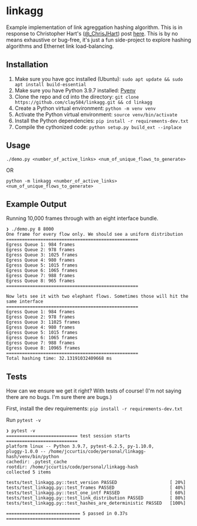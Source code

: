 # linkagg

Example implementation of link agreggation hashing algorithm. This is in response
to Christopher Hart's ([@_ChrisJHart](https://twitter.com/_ChrisJHart)) post [here](https://twitter.com/_ChrisJHart/status/1452343071484653578). This is by no means exhaustive or bug-free, it's just a fun
side-project to explore hashing algorithms and Ethernet link load-balancing.

## Installation

1. Make sure you have gcc installed (Ubuntu): `sudo apt update && sudo apt install build-essential`
2. Make sure you have Python 3.9.7 installed: [Pyenv](https://github.com/pyenv/pyenv#installation)
3. Clone the repo and cd into the directory: `git clone https://github.com/clay584/linkagg.git && cd linkagg`
4. Create a Python virtual environment: `python -m venv venv`
5. Activate the Python virtual environment: `source venv/bin/activate`
6. Install the Python dependencies: `pip install -r requirements-dev.txt`
7. Compile the cythonized code: `python setup.py build_ext --inplace`

## Usage

`./demo.py <number_of_active_links> <num_of_unique_flows_to_generate>`

OR

`python -m linkagg <number_of_active_links> <num_of_unique_flows_to_generate>`

## Example Output

Running 10,000 frames through with an eight interface bundle.

```shell
❯ ./demo.py 8 8000
One frame for every flow only. We should see a uniform distribution
==================================================
Egress Queue 1: 984 frames
Egress Queue 2: 978 frames
Egress Queue 3: 1025 frames
Egress Queue 4: 980 frames
Egress Queue 5: 1015 frames
Egress Queue 6: 1065 frames
Egress Queue 7: 988 frames
Egress Queue 8: 965 frames
==================================================

Now lets see it with two elephant flows. Sometimes those will hit the same interface
==================================================
Egress Queue 1: 984 frames
Egress Queue 2: 978 frames
Egress Queue 3: 11025 frames
Egress Queue 4: 980 frames
Egress Queue 5: 1015 frames
Egress Queue 6: 1065 frames
Egress Queue 7: 988 frames
Egress Queue 8: 10965 frames
==================================================
Total hashing time: 32.13191032409668 ms
```

## Tests

How can we ensure we get it right? With tests of course! (I'm not saying there are
no bugs. I'm sure there are bugs.)

First, install the dev requirements: `pip install -r requirements-dev.txt`

Run `pytest -v`

```shell
❯ pytest -v
=========================== test session starts ===========================
platform linux -- Python 3.9.7, pytest-6.2.5, py-1.10.0,
pluggy-1.0.0 -- /home/jccurtis/code/personal/linkagg-hash/venv/bin/python
cachedir: .pytest_cache
rootdir: /home/jccurtis/code/personal/linkagg-hash
collected 5 items

tests/test_linkagg.py::test_version PASSED                    [ 20%]
tests/test_linkagg.py::test_frames PASSED                     [ 40%]
tests/test_linkagg.py::test_one_intf PASSED                   [ 60%]
tests/test_linkagg.py::test_link_distribution PASSED          [ 80%]
tests/test_linkagg.py::test_hashes_are_deterministic PASSED   [100%]

============================ 5 passed in 0.37s ============================
```
